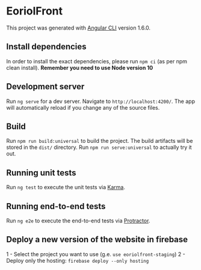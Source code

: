 # EoriolFront

This project was generated with [Angular CLI](https://github.com/angular/angular-cli) version 1.6.0.

## Install dependencies

In order to install the exact dependencies, please run `npm ci` (as per npm clean install).
**Remember you need to use Node version 10**

## Development server

Run `ng serve` for a dev server. Navigate to `http://localhost:4200/`. The app will automatically reload if you change any of the source files.


## Build

Run `npm run build:universal` to build the project. The build artifacts will be stored in the `dist/` directory.
Run `npm run serve:universal` to actually try it out.

## Running unit tests

Run `ng test` to execute the unit tests via [Karma](https://karma-runner.github.io).

## Running end-to-end tests

Run `ng e2e` to execute the end-to-end tests via [Protractor](http://www.protractortest.org/).

## Deploy a new version of the website in firebase

1 - Select the project you want to use (g.e. `use eoriolfront-staging`)
2 - Deploy only the hosting: `firebase deploy --only hosting`
